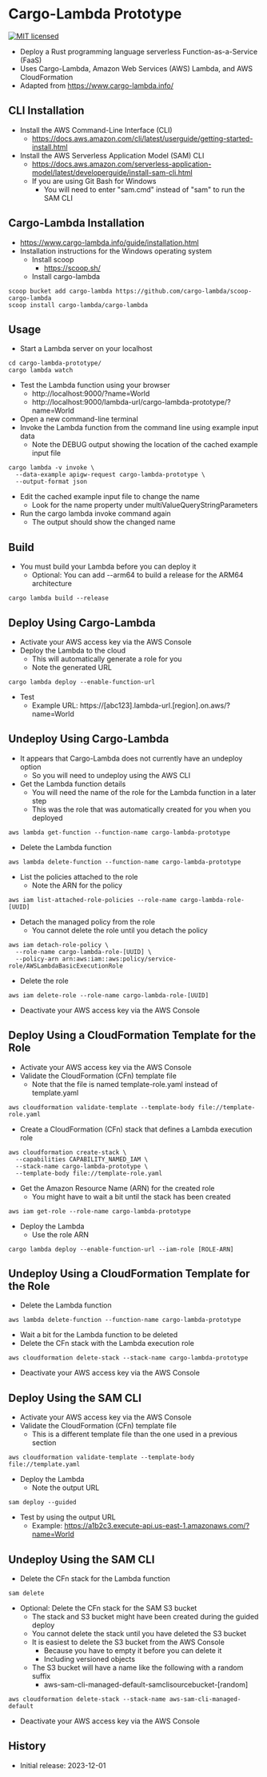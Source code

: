 # Cargo-Lambda Prototype

[![MIT licensed][mit-badge]][mit-url]

[mit-badge]: https://img.shields.io/badge/license-MIT-blue.svg
[mit-url]: https://github.com/david-wallace-croft/dioxus-prototype/blob/main/LICENSE.txt

- Deploy a Rust programming language serverless Function-as-a-Service (FaaS)
- Uses Cargo-Lambda, Amazon Web Services (AWS) Lambda, and AWS CloudFormation
- Adapted from https://www.cargo-lambda.info/

## CLI Installation

- Install the AWS Command-Line Interface (CLI)
  - https://docs.aws.amazon.com/cli/latest/userguide/getting-started-install.html
- Install the AWS Serverless Application Model (SAM) CLI
  - https://docs.aws.amazon.com/serverless-application-model/latest/developerguide/install-sam-cli.html
  - If you are using Git Bash for Windows
    - You will need to enter "sam.cmd" instead of "sam" to run the SAM CLI

## Cargo-Lambda Installation

- https://www.cargo-lambda.info/guide/installation.html
- Installation instructions for the Windows operating system
  - Install scoop
    - https://scoop.sh/
  - Install cargo-lambda
```
scoop bucket add cargo-lambda https://github.com/cargo-lambda/scoop-cargo-lambda
scoop install cargo-lambda/cargo-lambda
```

## Usage

- Start a Lambda server on your localhost
```
cd cargo-lambda-prototype/
cargo lambda watch
```
- Test the Lambda function using your browser
  - http://localhost:9000/?name=World
  - http://localhost:9000/lambda-url/cargo-lambda-prototype/?name=World
- Open a new command-line terminal
- Invoke the Lambda function from the command line using example input data
  - Note the DEBUG output showing the location of the cached example input file
```
cargo lambda -v invoke \
  --data-example apigw-request cargo-lambda-prototype \
  --output-format json
```
- Edit the cached example input file to change the name
  - Look for the name property under multiValueQueryStringParameters
- Run the cargo lambda invoke command again
  - The output should show the changed name

## Build

- You must build your Lambda before you can deploy it
  - Optional: You can add --arm64 to build a release for the ARM64 architecture
```
cargo lambda build --release
```

## Deploy Using Cargo-Lambda

- Activate your AWS access key via the AWS Console
- Deploy the Lambda to the cloud
  - This will automatically generate a role for you
  - Note the generated URL
```
cargo lambda deploy --enable-function-url
```
- Test
  - Example URL: https://\[abc123].lambda-url.\[region].on.aws/?name=World

## Undeploy Using Cargo-Lambda

- It appears that Cargo-Lambda does not currently have an undeploy option
  - So you will need to undeploy using the AWS CLI
- Get the Lambda function details
  - You will need the name of the role for the Lambda function in a later step
  - This was the role that was automatically created for you when you deployed
```
aws lambda get-function --function-name cargo-lambda-prototype
```
- Delete the Lambda function
```
aws lambda delete-function --function-name cargo-lambda-prototype
```
- List the policies attached to the role
  - Note the ARN for the policy
```
aws iam list-attached-role-policies --role-name cargo-lambda-role-[UUID]
```
- Detach the managed policy from the role
  - You cannot delete the role until you detach the policy
```
aws iam detach-role-policy \
  --role-name cargo-lambda-role-[UUID] \
  --policy-arn arn:aws:iam::aws:policy/service-role/AWSLambdaBasicExecutionRole
```
- Delete the role
```
aws iam delete-role --role-name cargo-lambda-role-[UUID]
```
- Deactivate your AWS access key via the AWS Console

## Deploy Using a CloudFormation Template for the Role

- Activate your AWS access key via the AWS Console
- Validate the CloudFormation (CFn) template file
  - Note that the file is named template-role.yaml instead of template.yaml
```
aws cloudformation validate-template --template-body file://template-role.yaml
```
- Create a CloudFormation (CFn) stack that defines a Lambda execution role
```
aws cloudformation create-stack \
  --capabilities CAPABILITY_NAMED_IAM \
  --stack-name cargo-lambda-prototype \
  --template-body file://template-role.yaml
```
- Get the Amazon Resource Name (ARN) for the created role
  - You might have to wait a bit until the stack has been created
```
aws iam get-role --role-name cargo-lambda-prototype
```
- Deploy the Lambda
  - Use the role ARN
```
cargo lambda deploy --enable-function-url --iam-role [ROLE-ARN]
```

## Undeploy Using a CloudFormation Template for the Role

- Delete the Lambda function
```
aws lambda delete-function --function-name cargo-lambda-prototype
```
- Wait a bit for the Lambda function to be deleted
- Delete the CFn stack with the Lambda execution role
```
aws cloudformation delete-stack --stack-name cargo-lambda-prototype
```
- Deactivate your AWS access key via the AWS Console

## Deploy Using the SAM CLI

- Activate your AWS access key via the AWS Console
- Validate the CloudFormation (CFn) template file
  - This is a different template file than the one used in a previous section
```
aws cloudformation validate-template --template-body file://template.yaml
```
- Deploy the Lambda
  - Note the output URL
```
sam deploy --guided
```
- Test by using the output URL
  - Example: https://a1b2c3.execute-api.us-east-1.amazonaws.com/?name=World

## Undeploy Using the SAM CLI

- Delete the CFn stack for the Lambda function
```
sam delete
```
- Optional: Delete the CFn stack for the SAM S3 bucket
  - The stack and S3 bucket might have been created during the guided deploy
  - You cannot delete the stack until you have deleted the S3 bucket
  - It is easiest to delete the S3 bucket from the AWS Console
    - Because you have to empty it before you can delete it
    - Including versioned objects
  - The S3 bucket will have a name like the following with a random suffix
    - aws-sam-cli-managed-default-samclisourcebucket-\[random]
```
aws cloudformation delete-stack --stack-name aws-sam-cli-managed-default
```
- Deactivate your AWS access key via the AWS Console

## History

- Initial release: 2023-12-01
